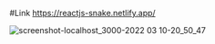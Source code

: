 
#Link
https://reactjs-snake.netlify.app/

![screenshot-localhost_3000-2022 03 10-20_50_47](https://user-images.githubusercontent.com/61586802/157743666-c5c82169-18c5-4481-bb0e-1ec24d3af080.png)
